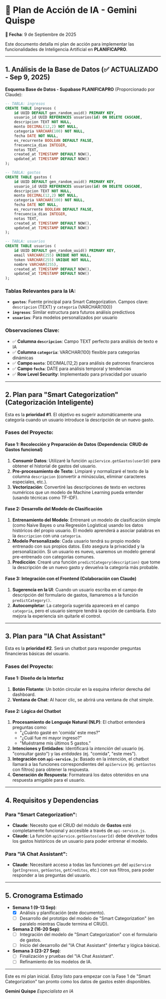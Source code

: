 # 🤖 Plan de Acción de IA - Gemini Quispe

**📅 Fecha**: 9 de Septiembre de 2025

Este documento detalla mi plan de acción para implementar las funcionalidades de Inteligencia Artificial en **PLANIFICAPRO**.

---

## 1. Análisis de la Base de Datos (✅ ACTUALIZADO - Sep 9, 2025)

**Esquema Base de Datos - Supabase PLANIFICAPRO** (Proporcionado por Claude):

```sql
-- TABLA: ingresos
CREATE TABLE ingresos (
    id UUID DEFAULT gen_random_uuid() PRIMARY KEY,
    usuario_id UUID REFERENCES usuarios(id) ON DELETE CASCADE,
    descripcion TEXT NOT NULL,
    monto DECIMAL(12,2) NOT NULL,
    categoria VARCHAR(100) NOT NULL,
    fecha DATE NOT NULL,
    es_recurrente BOOLEAN DEFAULT FALSE,
    frecuencia_dias INTEGER,
    notas TEXT,
    created_at TIMESTAMP DEFAULT NOW(),
    updated_at TIMESTAMP DEFAULT NOW()
);

-- TABLA: gastos  
CREATE TABLE gastos (
    id UUID DEFAULT gen_random_uuid() PRIMARY KEY,
    usuario_id UUID REFERENCES usuarios(id) ON DELETE CASCADE,
    descripcion TEXT NOT NULL,
    monto DECIMAL(12,2) NOT NULL,
    categoria VARCHAR(100) NOT NULL,
    fecha DATE NOT NULL,
    es_recurrente BOOLEAN DEFAULT FALSE,
    frecuencia_dias INTEGER,
    notas TEXT,
    created_at TIMESTAMP DEFAULT NOW(),
    updated_at TIMESTAMP DEFAULT NOW()
);

-- TABLA: usuarios
CREATE TABLE usuarios (
    id UUID DEFAULT gen_random_uuid() PRIMARY KEY,
    email VARCHAR(255) UNIQUE NOT NULL,
    token VARCHAR(255) UNIQUE NOT NULL,
    nombre VARCHAR(255),
    created_at TIMESTAMP DEFAULT NOW(),
    updated_at TIMESTAMP DEFAULT NOW()
);
```

### Tablas Relevantes para la IA:
- **`gastos`**: Fuente principal para Smart Categorization. Campos clave: `descripcion` (TEXT) y `categoria` (VARCHAR(100))
- **`ingresos`**: Similar estructura para futuros análisis predictivos
- **`usuarios`**: Para modelos personalizados por usuario

### Observaciones Clave:
- ✅ **Columna `descripcion`**: Campo TEXT perfecto para análisis de texto e IA
- ✅ **Columna `categoria`**: VARCHAR(100) flexible para categorías dinámicas
- ✅ **Campo `monto`**: DECIMAL(12,2) para análisis de patrones financieros
- ✅ **Campo `fecha`**: DATE para análisis temporal y tendencias
- ✅ **Row Level Security**: Implementado para privacidad por usuario

---

## 2. Plan para "Smart Categorization" (Categorización Inteligente)

Esta es la **prioridad #1**. El objetivo es sugerir automáticamente una categoría cuando un usuario introduce la descripción de un nuevo gasto.

### Fases del Proyecto:

#### Fase 1: Recolección y Preparación de Datos (Dependencia: CRUD de Gastos funcional)
1.  **Consumir Datos**: Utilizaré la función `apiService.getGastos(userId)` para obtener el historial de gastos del usuario.
2.  **Pre-procesamiento de Texto**: Limpiaré y normalizaré el texto de la columna `descripcion` (convertir a minúsculas, eliminar caracteres especiales, etc.).
3.  **Vectorización**: Convertiré las descripciones de texto en vectores numéricos que un modelo de Machine Learning pueda entender (usando técnicas como TF-IDF).

#### Fase 2: Desarrollo del Modelo de Clasificación
1.  **Entrenamiento del Modelo**: Entrenaré un modelo de clasificación simple (como Naive Bayes o una Regresión Logística) usando los datos históricos del propio usuario. El modelo aprenderá a asociar palabras en la `descripcion` con una `categoria`.
2.  **Modelo Personalizado**: Cada usuario tendrá su propio modelo entrenado con sus propios datos. Esto asegura la privacidad y la personalización. Si un usuario es nuevo, usaremos un modelo general pre-entrenado con categorías comunes.
3.  **Predicción**: Crearé una función `predictCategory(description)` que tome la descripción de un nuevo gasto y devuelva la categoría más probable.

#### Fase 3: Integración con el Frontend (Colaboración con Claude)
1.  **Sugerencia en la UI**: Cuando un usuario escriba en el campo de descripción del formulario de gastos, llamaremos a la función `predictCategory()`.
2.  **Autocompletar**: La categoría sugerida aparecerá en el campo `categoria`, pero el usuario siempre tendrá la opción de cambiarla. Esto mejora la experiencia sin quitarle el control.

---

## 3. Plan para "IA Chat Assistant"

Esta es la **prioridad #2**. Será un chatbot para responder preguntas financieras básicas del usuario.

### Fases del Proyecto:

#### Fase 1: Diseño de la Interfaz
1.  **Botón Flotante**: Un botón circular en la esquina inferior derecha del dashboard.
2.  **Ventana de Chat**: Al hacer clic, se abrirá una ventana de chat simple.

#### Fase 2: Lógica del Chatbot
1.  **Procesamiento de Lenguaje Natural (NLP)**: El chatbot entenderá preguntas como:
    - "¿Cuánto gasté en 'comida' este mes?"
    - "¿Cuál fue mi mayor ingreso?"
    - "Muéstrame mis últimos 5 gastos."
2.  **Intenciones y Entidades**: Identificará la *intención* del usuario (ej. "consultar gasto") y las *entidades* (ej. "comida", "este mes").
3.  **Integración con `api-service.js`**: Basado en la intención, el chatbot llamará a las funciones correspondientes del `apiService` (ej. `getGastos` con filtros) para obtener la respuesta.
4.  **Generación de Respuesta**: Formateará los datos obtenidos en una respuesta amigable para el usuario.

---

## 4. Requisitos y Dependencias

### Para "Smart Categorization":
- **Claude**: Necesito que el CRUD del módulo de **Gastos** esté completamente funcional y accesible a través de `api-service.js`.
- **Claude**: La función `apiService.getGastos(userId)` debe devolver todos los gastos históricos de un usuario para poder entrenar el modelo.

### Para "IA Chat Assistant":
- **Claude**: Necesitaré acceso a todas las funciones `get` del `apiService` (`getIngresos`, `getGastos`, `getCreditos`, etc.) con sus filtros, para poder responder a las preguntas del usuario.

---

## 5. Cronograma Estimado

- **Semana 1 (9-13 Sep)**:
    - [x] Análisis y planificación (este documento).
    - [ ] Desarrollo del prototipo del modelo de "Smart Categorization" (en paralelo mientras Claude termina el CRUD).
- **Semana 2 (16-20 Sep)**:
    - [ ] Integración del modelo de "Smart Categorization" con el formulario de gastos.
    - [ ] Inicio del desarrollo del "IA Chat Assistant" (interfaz y lógica básica).
- **Semana 3 (23-27 Sep)**:
    - [ ] Finalización y pruebas del "IA Chat Assistant".
    - [ ] Refinamiento de los modelos de IA.

---

Este es mi plan inicial. Estoy listo para empezar con la Fase 1 de "Smart Categorization" tan pronto como los datos de gastos estén disponibles.

**Gemini Quispe**
*Especialista en IA*
